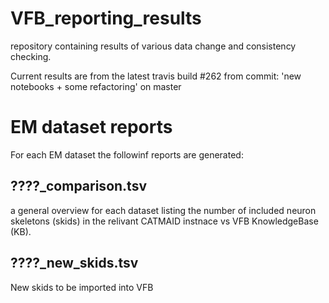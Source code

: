 # VFB_reporting_results
repository containing results of various data change and consistency checking.

 Current results are from the latest travis build #262 from commit: 'new notebooks + some refactoring' on master


# EM dataset reports
For each EM dataset the followinf reports are generated:
## ????_comparison.tsv 
  a general overview for each dataset listing the number of included neuron skeletons (skids) in the relivant CATMAID instnace vs VFB KnowledgeBase (KB).
## ????_new_skids.tsv
  New skids to be imported into VFB

